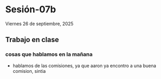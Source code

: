 # Sesión-07b

Viernes 26 de septiembre, 2025

## Trabajo en clase

### cosas que hablamos en la mañana

- hablamos  de las comisiones, ya que aaron ya encontro a una buena comision, sintia 
